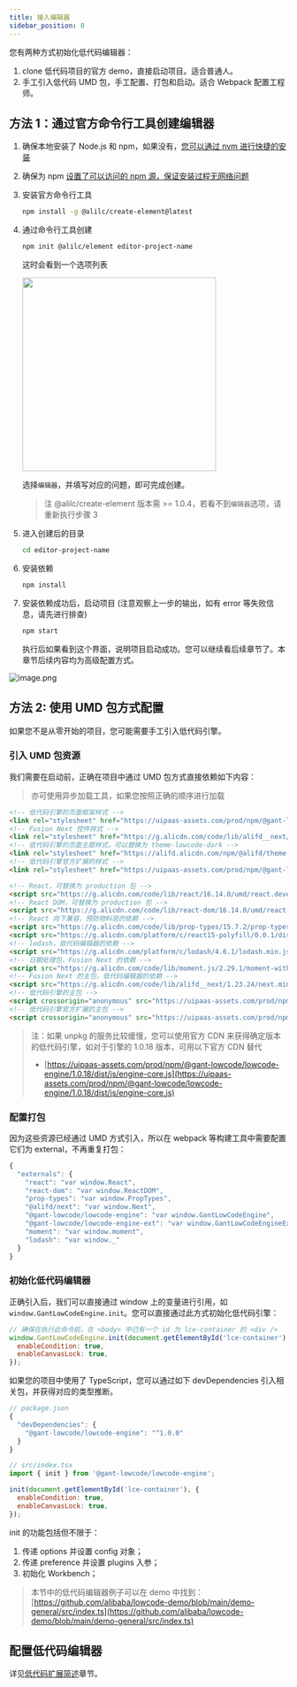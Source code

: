 ```yaml
---
title: 接入编辑器
sidebar_position: 0
---
```


您有两种方式初始化低代码编辑器：

1. clone 低代码项目的官方 demo，直接启动项目。适合普通人。
2. 手工引入低代码 UMD 包，手工配置、打包和启动。适合 Webpack 配置工程师。

## 方法 1：通过官方命令行工具创建编辑器

1. 确保本地安装了 Node.js 和 npm，如果没有，[您可以通过 nvm 进行快捷的安装](https://github.com/nvm-sh/nvm)
2. 确保为 npm [设置了可以访问的 npm 源，保证安装过程无网络问题](https://npmmirror.com/)
3. 安装官方命令行工具
   ```bash
   npm install -g @alilc/create-element@latest
   ```
4. 通过命令行工具创建
   ```bash
   npm init @alilc/element editor-project-name
   ```
   这时会看到一个选项列表

   <img src="https://img.alicdn.com/imgextra/i3/O1CN01LAaw2R1veHDYUzGB1_!!6000000006197-2-tps-676-142.png" width="350"/>

   选择`编辑器`，并填写对应的问题，即可完成创建。

   > 注 @alilc/create-element 版本需 >= 1.0.4，若看不到`编辑器`选项，请重新执行步骤 3
5. 进入创建后的目录
   ```bash
   cd editor-project-name
   ```
6. 安装依赖
   ```bash
   npm install
   ```
7. 安装依赖成功后，启动项目 (注意观察上一步的输出，如有 error 等失败信息，请先进行排查)
   ```bash
   npm start
   ```
   执行后如果看到这个界面，说明项目启动成功。您可以继续看后续章节了。本章节后续内容均为高级配置方式。

  ![image.png](https://img.alicdn.com/imgextra/i4/O1CN013qJVoV1OAcFNKFrIQ_!!6000000001665-2-tps-3060-1634.png)

## 方法 2: 使用 UMD 包方式配置

如果您不是从零开始的项目，您可能需要手工引入低代码引擎。

### 引入 UMD 包资源

我们需要在启动前，正确在项目中通过 UMD 包方式直接依赖如下内容：
> 亦可使用异步加载工具，如果您按照正确的顺序进行加载

```html
<!-- 低代码引擎的页面框架样式 -->
<link rel="stylesheet" href="https://uipaas-assets.com/prod/npm/@gant-lowcode/lowcode-engine/1.0.18/dist/css/engine-core.css" />
<!-- Fusion Next 控件样式 -->
<link rel="stylesheet" href="https://g.alicdn.com/code/lib/alifd__next/1.23.24/next.min.css">
<!-- 低代码引擎的页面主题样式，可以替换为 theme-lowcode-dark -->
<link rel="stylesheet" href="https://alifd.alicdn.com/npm/@alifd/theme-lowcode-light/0.2.0/next.min.css">
<!-- 低代码引擎官方扩展的样式 -->
<link rel="stylesheet" href="https://uipaas-assets.com/prod/npm/@gant-lowcode/lowcode-engine-ext/1.0.5/dist/css/engine-ext.css" />

<!-- React，可替换为 production 包 -->
<script src="https://g.alicdn.com/code/lib/react/16.14.0/umd/react.development.js"></script>
<!-- React DOM，可替换为 production 包 -->
<script src="https://g.alicdn.com/code/lib/react-dom/16.14.0/umd/react-dom.development.js"></script>
<!-- React 向下兼容，预防物料层的依赖 -->
<script src="https://g.alicdn.com/code/lib/prop-types/15.7.2/prop-types.js"></script>
<script src="https://g.alicdn.com/platform/c/react15-polyfill/0.0.1/dist/index.js"></script>
<!-- lodash，低代码编辑器的依赖 -->
<script src="https://g.alicdn.com/platform/c/lodash/4.6.1/lodash.min.js"></script>
<!-- 日期处理包，Fusion Next 的依赖 -->
<script src="https://g.alicdn.com/code/lib/moment.js/2.29.1/moment-with-locales.min.js"></script>
<!-- Fusion Next 的主包，低代码编辑器的依赖 -->
<script src="https://g.alicdn.com/code/lib/alifd__next/1.23.24/next.min.js"></script>
<!-- 低代码引擎的主包 -->
<script crossorigin="anonymous" src="https://uipaas-assets.com/prod/npm/@gant-lowcode/lowcode-engine/1.0.18/dist/js/engine-core.js"></script>
<!-- 低代码引擎官方扩展的主包 -->
<script crossorigin="anonymous" src="https://uipaas-assets.com/prod/npm/@gant-lowcode/lowcode-engine-ext/1.0.5/dist/js/engine-ext.js"></script>
```
> 注：如果 unpkg 的服务比较缓慢，您可以使用官方 CDN 来获得确定版本的低代码引擎，如对于引擎的 1.0.18 版本，可用以下官方 CDN 替代
> - [https://uipaas-assets.com/prod/npm/@gant-lowcode/lowcode-engine/1.0.18/dist/js/engine-core.js](https://uipaas-assets.com/prod/npm/@gant-lowcode/lowcode-engine/1.0.18/dist/js/engine-core.js)


### 配置打包

因为这些资源已经通过 UMD 方式引入，所以在 webpack 等构建工具中需要配置它们为 external，不再重复打包：

```javascript
{
  "externals": {
    "react": "var window.React",
    "react-dom": "var window.ReactDOM",
    "prop-types": "var window.PropTypes",
    "@alifd/next": "var window.Next",
    "@gant-lowcode/lowcode-engine": "var window.GantLowCodeEngine",
    "@gant-lowcode/lowcode-engine-ext": "var window.GantLowCodeEngineExt",
    "moment": "var window.moment",
    "lodash": "var window._"
  }
}
```

### 初始化低代码编辑器

正确引入后，我们可以直接通过 window 上的变量进行引用，如 `window.GantLowCodeEngine.init`。您可以直接通过此方式初始化低代码引擎：

```javascript
// 确保在执行此命令前，在 <body> 中已有一个 id 为 lce-container 的 <div />
window.GantLowCodeEngine.init(document.getElementById('lce-container'), {
  enableCondition: true,
  enableCanvasLock: true,
});
```

如果您的项目中使用了 TypeScript，您可以通过如下 devDependencies 引入相关包，并获得对应的类型推断。
```javascript
// package.json
{
  "devDependencies": {
    "@gant-lowcode/lowcode-engine": "^1.0.0"
  }
}
```
```javascript
// src/index.tsx
import { init } from '@gant-lowcode/lowcode-engine';

init(document.getElementById('lce-container'), {
  enableCondition: true,
  enableCanvasLock: true,
});
```

init 的功能包括但不限于：

1. 传递 options 并设置 config 对象；
2. 传递 preference 并设置 plugins 入参；
3. 初始化 Workbench；

> 本节中的低代码编辑器例子可以在 demo 中找到：[https://github.com/alibaba/lowcode-demo/blob/main/demo-general/src/index.ts](https://github.com/alibaba/lowcode-demo/blob/main/demo-general/src/index.ts)

## 配置低代码编辑器
详见[低代码扩展简述](/site/docs/guide/expand/editor/summary)章节。
